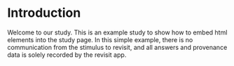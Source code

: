 # Introduction

Welcome to our study. This is an example study to show how to embed html elements into the study page. In this simple example, there is no communication from the stimulus to revisit, and all answers and provenance data is solely recorded by the revisit app.

